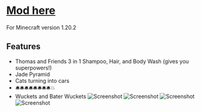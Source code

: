 # [Mod here](https://github.com/MrAnderson1971/cursed_minecraft/raw/master/build/reobfJar/output.jar)

For Minecraft version 1.20.2
## Features
* Thomas and Friends 3 in 1 Shampoo, Hair, and Body Wash (gives you superpowers!)
* Jade Pyramid
* Cats turning into cars
* 🛎️🛎️🛎️🛎️🛎️🛎️🛎️🛎️💥
* Wuckets and Bater Wuckets
![Screenshot](https://cdn.discordapp.com/attachments/711005665245528065/1232499575751708763/image.png?ex=6629ae2d&is=66285cad&hm=3c1dbe075e3a130eb2522193240d360e2bc6b90a7a5cb7a137d710f301ccba04&)
![Screenshot](https://cdn.discordapp.com/attachments/707322532088250441/1232499895647342602/image.png?ex=6629ae79&is=66285cf9&hm=6cfe16ee4b0b5e9e1c19e404d9c002f401c6f5a3d73fe11235ab9ad68a843912&)
![Screenshot](https://cdn.discordapp.com/attachments/1194406899869831220/1232382538232758334/image.png?ex=6629412d&is=6627efad&hm=391ef0eaa915b2060231d06c577129b49e2b3d6af4b288bcd51d1cb8c3de62e3&)
![Screenshot](https://cdn.discordapp.com/attachments/880403913981968457/1233218604972118107/image.png?ex=662c4bd3&is=662afa53&hm=9845a2e34aab6d55b7fb0bfd53834704abd2a55a31d86eca92a3a2d492770fd4&)
